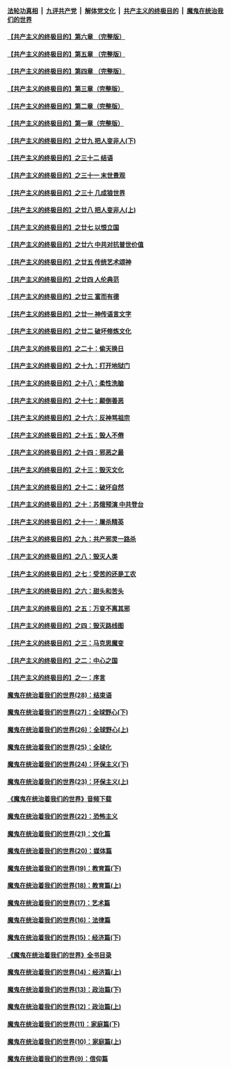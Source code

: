 ####  [法轮功真相](../../../../basic/blob/master/README.md?t=09301426) &nbsp;|&nbsp; [九评共产党](../../../../9ping.md/blob/master/README.md?t=09301426) &nbsp;|&nbsp; [解体党文化](../../../../jtdwh.md/blob/master/README.md?t=09301426)  &nbsp;|&nbsp; [共产主义的终极目的](../../../../gczydzjmd.md/blob/master/README.md?t=09301426) &nbsp;|&nbsp; [魔鬼在统治我们的世界](../../../../mgztzwmdsj.md/blob/master/README.md?t=09301426) 

#### [【共产主义的终极目的】第六章 （完整版）](../pages/nsc422/n11428913.md?t=09301426) 

#### [【共产主义的终极目的】第五章 （完整版）](../pages/nsc422/n11428912.md?t=09301426) 

#### [【共产主义的终极目的】第四章 （完整版）](../pages/nsc422/n11428907.md?t=09301426) 

#### [【共产主义的终极目的】第三章（完整版）](../pages/nsc422/n11428848.md?t=09301426) 

#### [【共产主义的终极目的】第二章（完整版）](../pages/nsc422/n11428831.md?t=09301426) 

#### [【共产主义的终极目的】第一章（完整版）](../pages/nsc422/n11417651.md?t=09301426) 

#### [【共产主义的终极目的】之廿九 把人变非人(下)](../pages/nsc422/n11344140.md?t=09301426) 

#### [【共产主义的终极目的】之三十二 结语](../pages/nsc422/n11360535.md?t=09301426) 

#### [【共产主义的终极目的】之三十一 末世景观](../pages/nsc422/n11351129.md?t=09301426) 

#### [【共产主义的终极目的】之三十 几成狼世界](../pages/nsc422/n11348280.md?t=09301426) 

#### [【共产主义的终极目的】之廿八 把人变非人(上)](../pages/nsc422/n11340492.md?t=09301426) 

#### [【共产主义的终极目的】之廿七 以恨立国](../pages/nsc422/n11336944.md?t=09301426) 

#### [【共产主义的终极目的】之廿六 中共对抗普世价值](../pages/nsc422/n11324785.md?t=09301426) 

#### [【共产主义的终极目的】之廿五 传统艺术颂神](../pages/nsc422/n11296396.md?t=09301426) 

#### [【共产主义的终极目的】之廿四 人伦典范](../pages/nsc422/n11296397.md?t=09301426) 

#### [【共产主义的终极目的】之廿三 富而有德](../pages/nsc422/n11283598.md?t=09301426) 

#### [【共产主义的终极目的】之廿一 神传语言文字](../pages/nsc422/n11263265.md?t=09301426) 

#### [【共产主义的终极目的】之廿二 破坏修炼文化](../pages/nsc422/n11245728.md?t=09301426) 

#### [【共产主义的终极目的】之二十：偷天换日](../pages/nsc422/n11238846.md?t=09301426) 

#### [【共产主义的终极目的】之十九：打开地狱门](../pages/nsc422/n11206376.md?t=09301426) 

#### [【共产主义的终极目的】之十八：柔性洗脑](../pages/nsc422/n11199994.md?t=09301426) 

#### [【共产主义的终极目的】之十七：颠倒善恶](../pages/nsc422/n11179782.md?t=09301426) 

#### [【共产主义的终极目的】之十六：反神骂祖宗](../pages/nsc422/n11166798.md?t=09301426) 

#### [【共产主义的终极目的】之十五：毁人不倦](../pages/nsc422/n11166792.md?t=09301426) 

#### [【共产主义的终极目的】之十四：邪恶之最](../pages/nsc422/n11150249.md?t=09301426) 

#### [【共产主义的终极目的】之十三：毁灭文化](../pages/nsc422/n11135227.md?t=09301426) 

#### [【共产主义的终极目的】之十二：破坏自然](../pages/nsc422/n11135214.md?t=09301426) 

#### [【共产主义的终极目的】之十：苏俄预演 中共登台](../pages/nsc422/n11118424.md?t=09301426) 

#### [【共产主义的终极目的】之十一：屠杀精英](../pages/nsc422/n11118442.md?t=09301426) 

#### [【共产主义的终极目的】之九：共产邪灵一路杀](../pages/nsc422/n11114139.md?t=09301426) 

#### [【共产主义的终极目的】之八：毁灭人类](../pages/nsc422/n11108503.md?t=09301426) 

#### [【共产主义的终极目的】之七：受苦的还是工农](../pages/nsc422/n11101809.md?t=09301426) 

#### [【共产主义的终极目的】之六：甜头和苦头](../pages/nsc422/n11096971.md?t=09301426) 

#### [【共产主义的终极目的】之五：万变不离其邪](../pages/nsc422/n11091285.md?t=09301426) 

#### [【共产主义的终极目的】之四：毁灭路线图](../pages/nsc422/n11086284.md?t=09301426) 

#### [【共产主义的终极目的】之三：马克思魔变](../pages/nsc422/n11061941.md?t=09301426) 

#### [【共产主义的终极目的】之二：中心之国](../pages/nsc422/n11047728.md?t=09301426) 

#### [【共产主义的终极目的】之一：序言](../pages/nsc422/n11086077.md?t=09301426) 

#### [魔鬼在统治着我们的世界(28)：结束语](../pages/nsc422/n10936246.md?t=09301426) 

#### [魔鬼在统治着我们的世界(27)：全球野心(下)](../pages/nsc422/n10928319.md?t=09301426) 

#### [魔鬼在统治着我们的世界(26)：全球野心(上)](../pages/nsc422/n10900318.md?t=09301426) 

#### [魔鬼在统治着我们的世界(25)：全球化](../pages/nsc422/n10788205.md?t=09301426) 

#### [魔鬼在统治着我们的世界(24)：环保主义(下)](../pages/nsc422/n10695307.md?t=09301426) 

#### [魔鬼在统治着我们的世界(23)：环保主义(上)](../pages/nsc422/n10688613.md?t=09301426) 

#### [《魔鬼在统治着我们的世界》音频下载](../pages/nsc422/n10635553.md?t=09301426) 

#### [魔鬼在统治着我们的世界(22)：恐怖主义](../pages/nsc422/n10614727.md?t=09301426) 

#### [魔鬼在统治着我们的世界(21)：文化篇](../pages/nsc422/n10597706.md?t=09301426) 

#### [魔鬼在统治着我们的世界(20)：媒体篇](../pages/nsc422/n10586579.md?t=09301426) 

#### [魔鬼在统治着我们的世界(19)：教育篇(下)](../pages/nsc422/n10564808.md?t=09301426) 

#### [魔鬼在统治着我们的世界(18)：教育篇(上)](../pages/nsc422/n10526970.md?t=09301426) 

#### [魔鬼在统治着我们的世界(17)：艺术篇](../pages/nsc422/n10499093.md?t=09301426) 

#### [魔鬼在统治着我们的世界(16)：法律篇](../pages/nsc422/n10485969.md?t=09301426) 

#### [魔鬼在统治着我们的世界(15)：经济篇(下)](../pages/nsc422/n10469975.md?t=09301426) 

#### [《魔鬼在统治着我们的世界》全书目录](../pages/nsc422/n10464261.md?t=09301426) 

#### [魔鬼在统治着我们的世界(14)：经济篇(上)](../pages/nsc422/n10457370.md?t=09301426) 

#### [魔鬼在统治着我们的世界(13)：政治篇(下)](../pages/nsc422/n10448270.md?t=09301426) 

#### [魔鬼在统治着我们的世界(12)：政治篇(上)](../pages/nsc422/n10444576.md?t=09301426) 

#### [魔鬼在统治着我们的世界(11)：家庭篇(下)](../pages/nsc422/n10440961.md?t=09301426) 

#### [魔鬼在统治着我们的世界(10)：家庭篇(上)](../pages/nsc422/n10435448.md?t=09301426) 

#### [魔鬼在统治着我们的世界(9)：信仰篇](../pages/nsc422/n10432159.md?t=09301426) 

